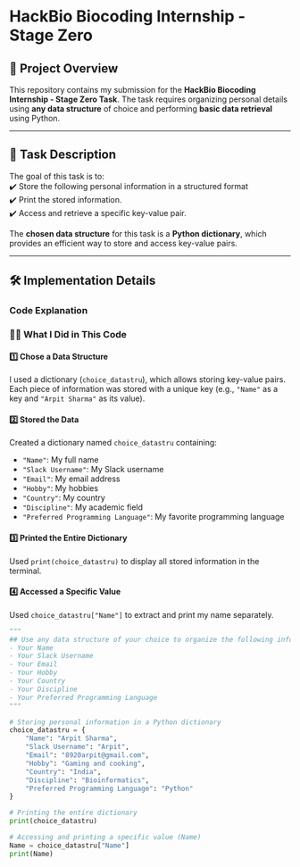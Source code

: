 

# HackBio Biocoding Internship - Stage Zero 

## 📖 Project Overview  
This repository contains my submission for the **HackBio Biocoding Internship - Stage Zero Task**. The task requires organizing personal details using **any data structure** of choice and performing **basic data retrieval** using Python.  

---

## 📝 Task Description  

The goal of this task is to:  
✔️ Store the following personal information in a structured format  
✔️ Print the stored information.  
✔️ Access and retrieve a specific key-value pair.  

The **chosen data structure** for this task is a **Python dictionary**, which provides an efficient way to store and access key-value pairs.

---

## 🛠 Implementation Details  
### **Code Explanation**

### 👨‍💻 What I Did in This Code

#### 1️⃣ Chose a Data Structure  
I used a dictionary (`choice_datastru`), which allows storing key-value pairs.  
Each piece of information was stored with a unique key (e.g., `"Name"` as a key and `"Arpit Sharma"` as its value).

#### 2️⃣ Stored the Data  
Created a dictionary named `choice_datastru` containing:
- `"Name"`: My full name
- `"Slack Username"`: My Slack username
- `"Email"`: My email address
- `"Hobby"`: My hobbies
- `"Country"`: My country
- `"Discipline"`: My academic field
- `"Preferred Programming Language"`: My favorite programming language

#### 3️⃣ Printed the Entire Dictionary  
Used `print(choice_datastru)` to display all stored information in the terminal.

#### 4️⃣ Accessed a Specific Value  
Used `choice_datastru["Name"]` to extract and print my name separately.
```python
"""
## Use any data structure of your choice to organize the following information:
- Your Name
- Your Slack Username
- Your Email
- Your Hobby
- Your Country
- Your Discipline
- Your Preferred Programming Language
"""

# Storing personal information in a Python dictionary
choice_datastru = {
    "Name": "Arpit Sharma",
    "Slack Username": "Arpit",
    "Email": "8920arpit@gmail.com",
    "Hobby": "Gaming and cooking",
    "Country": "India",
    "Discipline": "Bioinformatics",
    "Preferred Programming Language": "Python"
}

# Printing the entire dictionary
print(choice_datastru)

# Accessing and printing a specific value (Name)
Name = choice_datastru["Name"]
print(Name)
